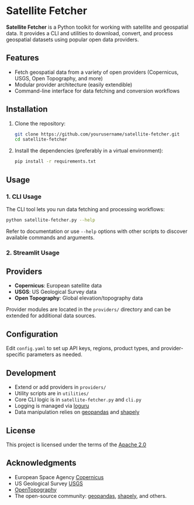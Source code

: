 # Satellite Fetcher

**Satellite Fetcher** is a Python toolkit for working with satellite and geospatial data. It provides a CLI and utilities to download, convert, and process geospatial datasets using popular open data providers.

## Features

- Fetch geospatial data from a variety of open providers (Copernicus, USGS, Open Topography, and more)
- Modular provider architecture (easily extendible)
- Command-line interface for data fetching and conversion workflows

## Installation

1. Clone the repository:

   ```bash
   git clone https://github.com/yourusername/satellite-fetcher.git
   cd satellite-fetcher
   ```

2. Install the dependencies (preferably in a virtual environment):
   ```bash
   pip install -r requirements.txt
   ```

## Usage

### 1. CLI Usage

The CLI tool lets you run data fetching and processing workflows:

```bash
python satellite-fetcher.py --help
```

Refer to documentation or use `--help` options with other scripts to discover available commands and arguments.

### 2. Streamlit Usage

## Providers

- **Copernicus**: European satellite data
- **USGS**: US Geological Survey data
- **Open Topography**: Global elevation/topography data

Provider modules are located in the `providers/` directory and can be extended for additional data sources.

## Configuration

Edit `config.yaml` to set up API keys, regions, product types, and provider-specific parameters as needed.

## Development

- Extend or add providers in `providers/`
- Utility scripts are in `utilities/`
- Core CLI logic is in `satellite-fetcher.py` and `cli.py`
- Logging is managed via [loguru](https://github.com/Delgan/loguru)
- Data manipulation relies on [geopandas](https://github.com/geopandas/geopandas) and [shapely](https://github.com/shapely/shapely)

## License

This project is licensed under the terms of the [Apache 2.0](LICENSE)

## Acknowledgments

- European Space Agency [Copernicus](https://copernicus.eu/)
- US Geological Survey [USGS](https://usgs.gov/)
- [OpenTopography](https://opentopography.org/)
- The open-source community: [geopandas](https://github.com/geopandas/geopandas), [shapely](https://github.com/shapely/shapely), and others.
